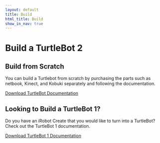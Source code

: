 ```yaml
---
layout: default
title: Build
html_title: Build
show_in_nav: true
---
```


# Build a TurtleBot 2

## Build from Scratch
You can build a Turtlebot from scratch by purchasing the parts such as netbook, Kinect, and Kobuki separately and following the documentation.

[Download TurtleBot Documentation](http://download.ros.org/downloads/turtlebot/tb2_hardware_docs.tar.gz)

## Looking to Build a TurtleBot 1?
Do you have an iRobot Create that you would like to turn into a TurtleBot? Check out the TurtleBot 1 documentation.

[Download TurtleBot 1 Documentation](http://download.ros.org/downloads/turtlebot/TurtleBot-Hardware-2011-07-23.zip)
